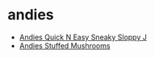 # andies

 * [Andies Quick N Easy Sneaky Sloppy J](../index/a/andies-quick-n-easy-sneaky-sloppy-j.json)
 * [Andies Stuffed Mushrooms](../index/a/andies-stuffed-mushrooms.json)
